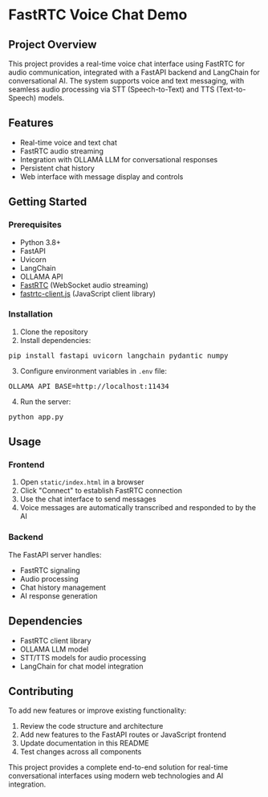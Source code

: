 # FastRTC Voice Chat Demo

## Project Overview
This project provides a real-time voice chat interface using FastRTC for audio communication, integrated with a FastAPI backend and LangChain for conversational AI. The system supports voice and text messaging, with seamless audio processing via STT (Speech-to-Text) and TTS (Text-to-Speech) models.

## Features
- Real-time voice and text chat
- FastRTC audio streaming
- Integration with OLLAMA LLM for conversational responses
- Persistent chat history
- Web interface with message display and controls

## Getting Started
### Prerequisites
- Python 3.8+
- FastAPI
- Uvicorn
- LangChain
- OLLAMA API
- [FastRTC](https://www.fastrtc.org) (WebSocket audio streaming)
- [fastrtc-client.js](https://github.com/lalanikarim/fastrtc-client) (JavaScript client library)

### Installation
1. Clone the repository
2. Install dependencies:
<pre>
pip install fastapi uvicorn langchain pydantic numpy
</pre>
3. Configure environment variables in `.env` file:
<pre>
OLLAMA_API_BASE=http://localhost:11434
</pre>
4. Run the server:
<pre>
python app.py
</pre>

## Usage
### Frontend
1. Open `static/index.html` in a browser
2. Click "Connect" to establish FastRTC connection
3. Use the chat interface to send messages
4. Voice messages are automatically transcribed and responded to by the AI

### Backend
The FastAPI server handles:
- FastRTC signaling
- Audio processing
- Chat history management
- AI response generation

## Dependencies
- FastRTC client library
- OLLAMA LLM model
- STT/TTS models for audio processing
- LangChain for chat model integration

## Contributing
To add new features or improve existing functionality:
1. Review the code structure and architecture
2. Add new features to the FastAPI routes or JavaScript frontend
3. Update documentation in this README
4. Test changes across all components

This project provides a complete end-to-end solution for real-time conversational interfaces using modern web technologies and AI integration.
